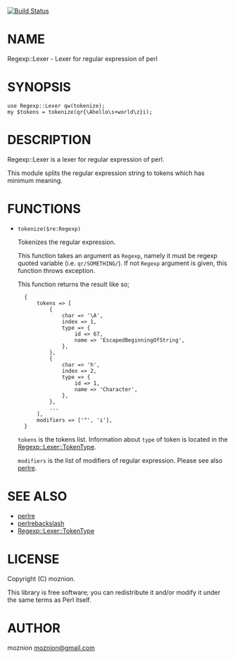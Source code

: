 [![Build Status](https://travis-ci.org/moznion/Regexp-Lexer.svg?branch=master)](https://travis-ci.org/moznion/Regexp-Lexer)
# NAME

Regexp::Lexer - Lexer for regular expression of perl

# SYNOPSIS

    use Regexp::Lexer qw(tokenize);
    my $tokens = tokenize(qr{\Ahello\s+world\z}i);

# DESCRIPTION

Regexp::Lexer is a lexer for regular expression of perl.

This module splits the regular expression string to tokens
which has minimum meaning.

# FUNCTIONS

- `tokenize($re:Regexp)`

    Tokenizes the regular expression.

    This function takes an argument as `Regexp`, namely it must be regexp quoted variable (i.e. `qr/SOMETHING/`).
    If not `Regexp` argument is given, this function throws exception.

    This function returns the result like so;

        {
            tokens => [
                {
                    char => '\A',
                    index => 1,
                    type => {
                        id => 67,
                        name => 'EscapedBeginningOfString',
                    },
                },
                {
                    char => 'h',
                    index => 2,
                    type => {
                        id => 1,
                        name => 'Character',
                    },
                },
                ...
            ],
            modifiers => ['^', 'i'],
        }

    `tokens` is the tokens list. Information about `type` of token is located in the [Regexp::Lexer::TokenType](https://metacpan.org/pod/Regexp::Lexer::TokenType).

    `modifiers` is the list of modifiers of regular expression. Please see also [perlre](https://metacpan.org/pod/perlre).

# SEE ALSO

- [perlre](https://metacpan.org/pod/perlre)
- [perlrebackslash](https://metacpan.org/pod/perlrebackslash)
- [Regexp::Lexer::TokenType](https://metacpan.org/pod/Regexp::Lexer::TokenType)

# LICENSE

Copyright (C) moznion.

This library is free software; you can redistribute it and/or modify
it under the same terms as Perl itself.

# AUTHOR

moznion <moznion@gmail.com>

